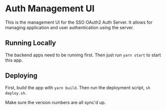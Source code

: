 # Auth Management UI

This is the management UI for the SSO OAuth2 Auth Server. It allows for managing application and user authentication using the server.

## Running Locally

The backend apps need to be running first. Then just run `yarn start` to start this app.

## Deploying

First, build the app with `yarn build`. Then run the deployment script, `sh deploy.sh`.

Make sure the version numbers are all sync'd up.
